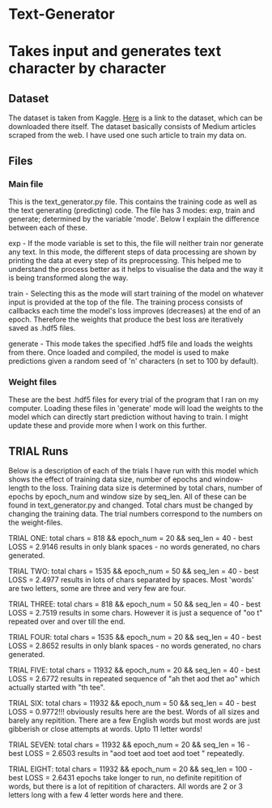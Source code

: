# Text-Generator
# Takes input and generates text character by character

## Dataset
The dataset is taken from Kaggle. [Here](https://www.kaggle.com/sangarshanan/medium-articles-tagged-in-mldlai) is a link to the dataset, which can be downloaded there itself. The dataset basically consists of Medium articles scraped from the web. I have used one such article to train my data on. 

## Files
### Main file 
This is the text_generator.py file. This contains the training code as well as the text generating (predicting) code. The file has 3 modes: exp, train and generate; determined by the variable 'mode'. Below I explain the difference between each of these.

exp - If the mode variable is set to this, the file will neither train nor generate any text. In this mode, the different steps of data processing are shown by printing the data at every step of its preprocessing. This helped me to understand the process better as it helps to visualise the data and the way it is being transformed along the way. 

train - Selecting this as the mode will start training of the model on whatever input is provided at the top of the file. The training process consists of callbacks each time the model's loss improves (decreases) at the end of an epoch. Therefore the weights that produce the best loss are iteratively saved as .hdf5 files. 

generate - This mode takes the specified .hdf5 file and loads the weights from there. Once loaded and compiled, the model is used to make predictions given a random seed of 'n' characters (n set to 100 by default).

### Weight files
These are the best .hdf5 files for every trial of the program that I ran on my computer. Loading these files in 'generate' mode will load the weights to the model which can directly start prediction without having to train. I might update these and provide more when I work on this further.

## TRIAL Runs
Below is a description of each of the trials I have run with this model which shows the effect of training data size, number of epochs and window-length to the loss. Training data size is determined by total chars, number of epochs by epoch_num and window size by seq_len. All of these can be found in text_generator.py and changed. Total chars must be changed by changing the training data. The trial numbers correspond to the numbers on the weight-files.

TRIAL ONE:  total chars = 818  &&  epoch_num = 20  &&  seq_len = 40 -
					  best LOSS = 2.9146
					  results in only blank spaces - no words generated, no chars generated.
            
TRIAL TWO:  total chars = 1535  &&  epoch_num = 50  &&  seq_len = 40 -
					  best LOSS = 2.4977
					  results in lots of chars separated by spaces. Most 'words' are two letters, some are three and very few are four.
            
TRIAL THREE: 	total chars = 818  &&  epoch_num = 50  &&  seq_len = 40 -
					    best LOSS = 2.7519
					    results in some chars. However it is just a sequence of "oo t" repeated over and over till the end.
              
TRIAL FOUR: 	total chars = 1535  &&  epoch_num = 20  &&  seq_len = 40 -
					    best LOSS = 2.8652
					    results in only blank spaces - no words generated, no chars generated.
              
TRIAL FIVE: 	total chars = 11932  &&  epoch_num = 20  &&  seq_len = 40 -
					    best LOSS = 2.6772
					    results in repeated sequence of "ah thet aod thet ao" which actually started with "th tee".
              
TRIAL SIX: 		total chars = 11932  &&  epoch_num = 50  &&  seq_len = 40 - 
    					best LOSS = 0.9772!!!
		    			obviously results here are the best. Words of all sizes and barely any repitition. There are a few English words but most words are just gibberish or close attempts at words. Upto 11 letter words!
              
TRIAL SEVEN: 	total chars = 11932  &&  epoch_num = 20  &&  seq_len = 16 - 
  		  			best LOSS = 2.6503
	    				results in "aod toet aod toet aod toet " repeatedly.
              
TRIAL EIGHT: 	total chars = 11932  &&  epoch_num = 20  &&  seq_len = 100 -
					    best LOSS = 2.6431
					    epochs take longer to run, no definite repitition of words, but there is a lot of repitition of characters. All words are 2 or 3 letters long with a few 4 letter words here and there.
